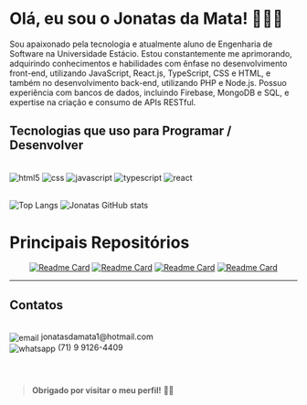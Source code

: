 # Olá, eu sou o Jonatas da Mata! 🙋🏻‍♂️

Sou apaixonado pela tecnologia e atualmente aluno de Engenharia de Software na Universidade Estácio. Estou constantemente me aprimorando, adquirindo conhecimentos e habilidades com ênfase no desenvolvimento front-end, utilizando JavaScript, React.js, TypeScript, CSS e HTML, e também no desenvolvimento back-end, utilizando PHP e Node.js. Possuo experiência com bancos de dados, incluindo Firebase, MongoDB e SQL, e expertise na criação e consumo de APIs RESTful.


## Tecnologias que uso para Programar / Desenvolver


<div style="display: inline_block"> <br/>
    <img align="center" alt="html5" src="https://img.shields.io/badge/HTML5-E34F26?style=for-the-badge&logo=html5&logoColor=white" />
    <img align="center" alt="css" src="https://img.shields.io/badge/CSS3-1572B6?style=for-the-badge&logo=css3&logoColor=white" />
    <img align="center" alt="javascript" src="https://img.shields.io/badge/JavaScript-F7DF1E?style=for-the-badge&logo=javascript&logoColor=black" />
    <img align="center" alt="typescript" src="https://img.shields.io/badge/TypeScript-007ACC?style=for-the-badge&logo=typescript&logoColor=white" />
    <img align="center" alt="react" src="https://img.shields.io/badge/React-20232A?style=for-the-badge&logo=react&logoColor=61DAFB" />
</div> <br/>


![Top Langs](https://github-readme-stats.vercel.app/api/top-langs/?username=jonatasdamata&layout=compact) ![Jonatas GitHub stats](https://github-readme-stats.vercel.app/api?username=jonatasdamata&show_icons=true&theme=radical)

# Principais Repositórios

<div align='center'>

[![Readme Card](https://github-readme-stats.vercel.app/api/pin/?username=jonatasdamata&repo=sistema-chamados-react&bg_color=00000000&text_color=ffffff&hide_border=false&card_width=100)](https://github.com/jonatasdamata/sistema-chamados-react)
[![Readme Card](https://github-readme-stats.vercel.app/api/pin/?username=jonatasdamata&repo=todolist-typescript-reactt&bg_color=00000000&text_color=ffffff&hide_border=false&card_width=100)](https://github.com/jonatasdamata/todolist-typescript-react)
[![Readme Card](https://github-readme-stats.vercel.app/api/pin/?username=jonatasdamata&repo=projeto-filme-react&bg_color=00000000&text_color=ffffff&hide_border=false&card_width=100)](https://github.com/jonatasdamata/projeto-filme-react)
[![Readme Card](https://github-readme-stats.vercel.app/api/pin/?username=jonatasdamata&repo=projeto-login&bg_color=00000000&text_color=ffffff&hide_border=false&card_width=100)](https://github.com/jonatasdamata/projeto-login)

</div>

<hr>

## Contatos

<div style="display: inline_block"> <br/>
    <img align="center" alt="email" src="https://img.shields.io/badge/Microsoft_Outlook-0078D4?style=for-the-badge&logo=microsoft-outlook&logoColor=white" /> jonatasdamata1@hotmail.com <br/>
    <img align="center" alt="whatsapp" src="https://img.shields.io/badge/WhatsApp-25D366?style=for-the-badge&logo=whatsapp&logoColor=white" />  (71) 9 9126-4409

</div> <br/>



#
> **Obrigado por visitar o meu perfil!** 👋🏽
